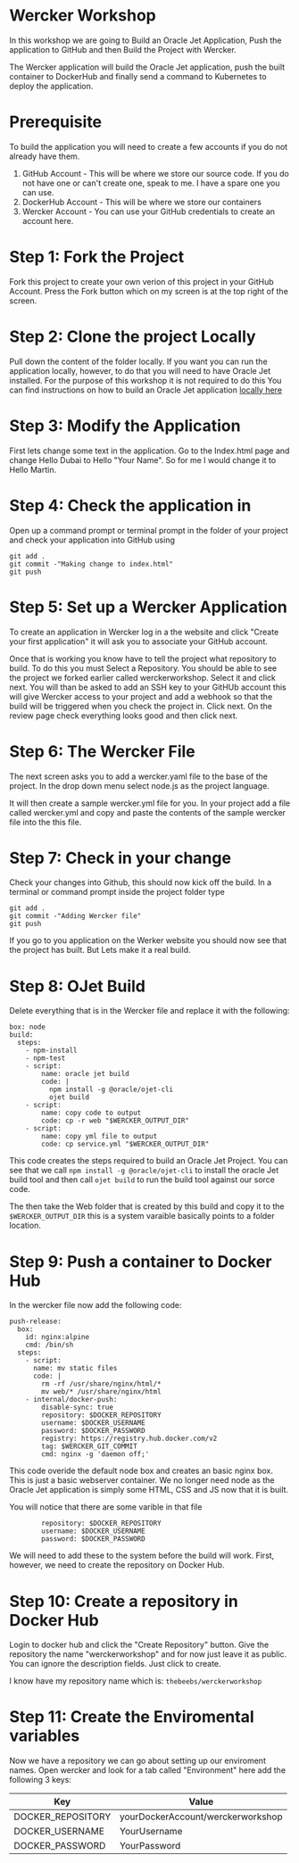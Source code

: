 # Wercker Workshop
In this workshop we are going to Build an Oracle Jet Application, Push the application to GitHub and then Build the Project with Wercker.

The Wercker application will build the Oracle Jet application, 
push the built container to DockerHub and finally send a command to Kubernetes to deploy the application.

# Prerequisite

To build the application you will need to create a few accounts if you do not already have them.

 1. GitHub Account - This will be where we store our source code. If you do not have one or can't create one, speak to me. I have a spare one you can use.
 2. DockerHub Account - This will be where we store our containers
 3. Wercker Account - You can use your GitHub credentials to create an account here.
 
 # Step 1: Fork the Project
 
 Fork this project to create your own verion of this project in your GitHub Account. 
 Press the Fork button which on my screen is at the top right of the screen.
 
 # Step 2: Clone the project Locally
 
 Pull down the content of the folder locally. If you want you can run the application locally, however, to do that you will 
 need to have Oracle Jet installed. 
 For the purpose of this workshop it is not required to do this You can find instructions on how to build an Oracle Jet application [locally here](http://www.oracle.com/webfolder/technetwork/jet/globalGetStarted.html)
 
# Step 3: Modify the Application
First lets change some text in the application. Go to the Index.html page and change 
Hello Dubai to Hello "Your Name". So for me I would change it to Hello Martin.

# Step 4: Check the application in

Open up a command prompt or terminal prompt in the folder of your project and check your application into GitHub using

``` 
git add .
git commit -"Making change to index.html"
git push 
```

# Step 5: Set up a Wercker Application

To create an application in Wercker log in a the website and click "Create your first application" it will ask you to associate your GitHub account.

Once that is working you know have to tell the project what repository to build. To do this you must Select a Repository. You should be able to see the project we forked earlier called werckerworkshop. Select it and click next. You will than be asked to add an SSH key to your GitHUb account this will give Wercker access to your project and add a webhook so that the build will be triggered when you check the project in. Click next. On the review page check everything looks good and then click next.

# Step 6: The Wercker File

The next screen asks you to add a wercker.yaml file to the base of the project. In the drop down menu select node.js as the project language.

It will then create a sample wercker.yml file for you. In your project add a file called wercker.yml and copy and paste the contents of the sample wercker file into the this file.

# Step 7: Check in your change

Check your changes into Github, this should now kick off the build. In a terminal or command prompt inside the project folder type

``` 
git add .
git commit -"Adding Wercker file"
git push 
```

If you go to you application on the Werker website you should now see that the project has built. But Lets make it a real build. 

# Step 8: OJet Build

Delete everything that is in the Wercker file and replace it with the following:

```
box: node
build:
  steps:
    - npm-install
    - npm-test
    - script:
        name: oracle jet build
        code: |
          npm install -g @oracle/ojet-cli
          ojet build
    - script:
        name: copy code to output
        code: cp -r web "$WERCKER_OUTPUT_DIR"
    - script:
        name: copy yml file to output
        code: cp service.yml "$WERCKER_OUTPUT_DIR"
```

This code creates the steps required to build an Oracle Jet Project. You can see that we call ```npm install -g @oracle/ojet-cli``` to install the oracle Jet build tool and then call ```ojet build``` to run the build tool against our sorce code.

The then take the Web folder that is created by this build and copy it to the ```$WERCKER_OUTPUT_DIR``` this is a system varaible basically points to a folder location.

# Step 9: Push a container to Docker Hub

In the wercker file now add the following code:

```
push-release:
  box:
    id: nginx:alpine
    cmd: /bin/sh
  steps:
    - script:
      name: mv static files
      code: |
        rm -rf /usr/share/nginx/html/*
        mv web/* /usr/share/nginx/html
    - internal/docker-push:
        disable-sync: true
        repository: $DOCKER_REPOSITORY
        username: $DOCKER_USERNAME
        password: $DOCKER_PASSWORD
        registry: https://registry.hub.docker.com/v2
        tag: $WERCKER_GIT_COMMIT
        cmd: nginx -g 'daemon off;'
```
This code overide the default node box and creates an basic nginx box. This is just a basic webserver container. We no longer need node as the Oracle Jet application is simply some HTML, CSS and JS now that it is built. 

You will notice that there are some varible in that file

```
        repository: $DOCKER_REPOSITORY
        username: $DOCKER_USERNAME
        password: $DOCKER_PASSWORD
```

We will need to add these to the system before the build will work. First, however, we need to create the repository on Docker Hub.

# Step 10: Create a repository in Docker Hub

Login to docker hub and click the "Create Repository" button. Give the repository the name "werckerworkshop" and for now just leave it as public. You can ignore the description fields. Just click to create.

I know have my repository name which is: ```thebeebs/werckerworkshop```

# Step 11: Create the Enviromental variables

Now we have a repository we can go about setting up our enviroment names. Open wercker and look for a tab called "Environment" here add the following 3 keys:

Key | Value 
--- | --- 
DOCKER_REPOSITORY | yourDockerAccount/werckerworkshop
DOCKER_USERNAME | YourUsername
DOCKER_PASSWORD | YourPassword












